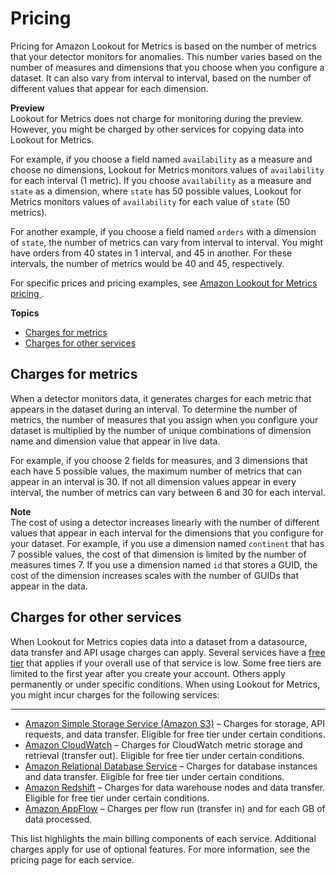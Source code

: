 # Pricing<a name="gettingstarted-pricing"></a>

Pricing for Amazon Lookout for Metrics is based on the number of metrics that your detector monitors for anomalies\. This number varies based on the number of measures and dimensions that you choose when you configure a dataset\. It can also vary from interval to interval, based on the number of different values that appear for each dimension\.

**Preview**  
Lookout for Metrics does not charge for monitoring during the preview\. However, you might be charged by other services for copying data into Lookout for Metrics\.

For example, if you choose a field named `availability` as a measure and choose no dimensions, Lookout for Metrics monitors values of `availability` for each interval \(1 metric\)\. If you choose `availability` as a measure and `state` as a dimension, where `state` has 50 possible values, Lookout for Metrics monitors values of `availability` for each value of `state` \(50 metrics\)\.

For another example, if you choose a field named `orders` with a dimension of `state`, the number of metrics can vary from interval to interval\. You might have orders from 40 states in 1 interval, and 45 in another\. For these intervals, the number of metrics would be 40 and 45, respectively\.

For specific prices and pricing examples, see [Amazon Lookout for Metrics pricing ](https://aws.amazon.com/lookout-for-metrics/pricing/)\.

**Topics**
+ [Charges for metrics](#gettingstarted-pricing-metrics)
+ [Charges for other services](#gettingstarted-pricing-otherservices)

## Charges for metrics<a name="gettingstarted-pricing-metrics"></a>

When a detector monitors data, it generates charges for each metric that appears in the dataset during an interval\. To determine the number of metrics, the number of measures that you assign when you configure your dataset is multiplied by the number of unique combinations of dimension name and dimension value that appear in live data\.

For example, if you choose 2 fields for measures, and 3 dimensions that each have 5 possible values, the maximum number of metrics that can appear in an interval is 30\. If not all dimension values appear in every interval, the number of metrics can vary between 6 and 30 for each interval\.

**Note**  
The cost of using a detector increases linearly with the number of different values that appear in each interval for the dimensions that you configure for your dataset\. For example, if you use a dimension named `continent` that has 7 possible values, the cost of that dimension is limited by the number of measures times 7\. If you use a dimension named `id` that stores a GUID, the cost of the dimension increases scales with the number of GUIDs that appear in the data\.

## Charges for other services<a name="gettingstarted-pricing-otherservices"></a>

When Lookout for Metrics copies data into a dataset from a datasource, data transfer and API usage charges can apply\. Several services have a [free tier](https://aws.amazon.com/free/) that applies if your overall use of that service is low\. Some free tiers are limited to the first year after you create your account\. Others apply permanently or under specific conditions\. When using Lookout for Metrics, you might incur charges for the following services: 

****
+ [Amazon Simple Storage Service \(Amazon S3\)](https://aws.amazon.com/s3/pricing/) – Charges for storage, API requests, and data transfer\. Eligible for free tier under certain conditions\.
+ [Amazon CloudWatch](https://aws.amazon.com/cloudwatch/pricing/) – Charges for CloudWatch metric storage and retrieval \(transfer out\)\. Eligible for free tier under certain conditions\.
+ [Amazon Relational Database Service](https://aws.amazon.com/rds/pricing/) – Charges for database instances and data transfer\. Eligible for free tier under certain conditions\.
+ [Amazon Redshift](https://aws.amazon.com/redshift/pricing/) – Charges for data warehouse nodes and data transfer\. Eligible for free tier under certain conditions\.
+ [Amazon AppFlow](https://aws.amazon.com/appflow/pricing/) – Charges per flow run \(transfer in\) and for each GB of data processed\.

This list highlights the main billing components of each service\. Additional charges apply for use of optional features\. For more information, see the pricing page for each service\.